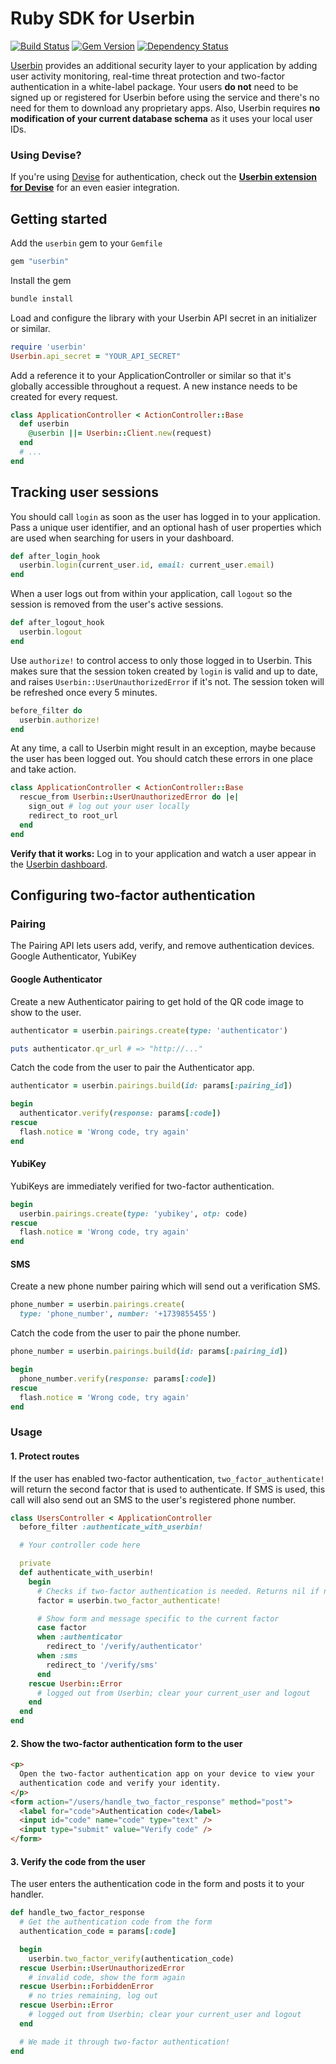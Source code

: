 # Ruby SDK for Userbin

[![Build Status](https://travis-ci.org/userbin/userbin-ruby.png)](https://travis-ci.org/userbin/userbin-ruby)
[![Gem Version](https://badge.fury.io/rb/userbin.png)](http://badge.fury.io/rb/userbin)
[![Dependency Status](https://gemnasium.com/userbin/userbin-ruby.png)](https://gemnasium.com/userbin/userbin-ruby)


[Userbin](https://userbin.com) provides an additional security layer to your application by adding user activity monitoring, real-time threat protection and two-factor authentication in a white-label package. Your users **do not** need to be signed up or registered for Userbin before using the service and there's no need for them to download any proprietary apps. Also, Userbin requires **no modification of your current database schema** as it uses your local user IDs.

### Using Devise?

If you're using [Devise](https://github.com/plataformatec/devise) for authentication, check out the **[Userbin extension for Devise](https://github.com/userbin/devise_userbin)** for an even easier integration.

## Getting started

Add the `userbin` gem to your `Gemfile`

```ruby
gem "userbin"
```

Install the gem

```bash
bundle install
```

Load and configure the library with your Userbin API secret in an initializer or similar.

```ruby
require 'userbin'
Userbin.api_secret = "YOUR_API_SECRET"
```

Add a reference it to your ApplicationController or similar so that it's globally accessible throughout a request. A new instance needs to be created for every request.

```ruby
class ApplicationController < ActionController::Base
  def userbin
    @userbin ||= Userbin::Client.new(request)
  end
  # ...
end
```

## Tracking user sessions

You should call `login` as soon as the user has logged in to your application. Pass a unique user identifier, and an optional hash of user properties which are used when searching for users in your dashboard.

```ruby
def after_login_hook
  userbin.login(current_user.id, email: current_user.email)
end
```

When a user logs out from within your application, call `logout` so the session is removed from the user's active sessions.

```ruby
def after_logout_hook
  userbin.logout
end
```

Use `authorize!` to control access to only those logged in to Userbin. This makes sure that the session token created by `login` is valid and up to date, and raises `Userbin::UserUnauthorizedError` if it's not. The session token will be refreshed once every 5 minutes.

```ruby
before_filter do
  userbin.authorize!
end
```

At any time, a call to Userbin might result in an exception, maybe because the user has been logged out. You should catch these errors in one place and take action.

```ruby
class ApplicationController < ActionController::Base
  rescue_from Userbin::UserUnauthorizedError do |e|
    sign_out # log out your user locally
    redirect_to root_url
  end
end
```

**Verify that it works:** Log in to your application and watch a user appear in the [Userbin dashboard](https://dashboard.userbin.com).


## Configuring two-factor authentication

### Pairing

The Pairing API lets users add, verify, and remove authentication devices. Google Authenticator, YubiKey

#### Google Authenticator

Create a new Authenticator pairing to get hold of the QR code image to show to the user.

```ruby
authenticator = userbin.pairings.create(type: 'authenticator')

puts authenticator.qr_url # => "http://..."
```

Catch the code from the user to pair the Authenticator app.

```ruby
authenticator = userbin.pairings.build(id: params[:pairing_id])

begin
  authenticator.verify(response: params[:code])
rescue
  flash.notice = 'Wrong code, try again'
end
```

#### YubiKey

YubiKeys are immediately verified for two-factor authentication.

```ruby
begin
  userbin.pairings.create(type: 'yubikey', otp: code)
rescue
  flash.notice = 'Wrong code, try again'
end
```

#### SMS

Create a new phone number pairing which will send out a verification SMS.

```ruby
phone_number = userbin.pairings.create(
  type: 'phone_number', number: '+1739855455')
```

Catch the code from the user to pair the phone number.

```ruby
phone_number = userbin.pairings.build(id: params[:pairing_id])

begin
  phone_number.verify(response: params[:code])
rescue
  flash.notice = 'Wrong code, try again'
end
```


### Usage

#### 1. Protect routes

If the user has enabled two-factor authentication, `two_factor_authenticate!` will return the second factor that is used to authenticate. If SMS is used, this call will also send out an SMS to the user's registered phone number.

```ruby
class UsersController < ApplicationController
  before_filter :authenticate_with_userbin!

  # Your controller code here

  private
  def authenticate_with_userbin!
    begin
      # Checks if two-factor authentication is needed. Returns nil if not.
      factor = userbin.two_factor_authenticate!

      # Show form and message specific to the current factor
      case factor
      when :authenticator
        redirect_to '/verify/authenticator'
      when :sms
        redirect_to '/verify/sms'
      end
    rescue Userbin::Error
      # logged out from Userbin; clear your current_user and logout
    end
  end
end
```

#### 2. Show the two-factor authentication form to the user

```html
<p>
  Open the two-factor authentication app on your device to view your
  authentication code and verify your identity.
</p>
<form action="/users/handle_two_factor_response" method="post">
  <label for="code">Authentication code</label>
  <input id="code" name="code" type="text" />
  <input type="submit" value="Verify code" />
</form>
```

#### 3. Verify the code from the user

The user enters the authentication code in the form and posts it to your handler.

```ruby
def handle_two_factor_response
  # Get the authentication code from the form
  authentication_code = params[:code]

  begin
    userbin.two_factor_verify(authentication_code)
  rescue Userbin::UserUnauthorizedError
    # invalid code, show the form again
  rescue Userbin::ForbiddenError
    # no tries remaining, log out
  rescue Userbin::Error
    # logged out from Userbin; clear your current_user and logout
  end

  # We made it through two-factor authentication!
end
```
